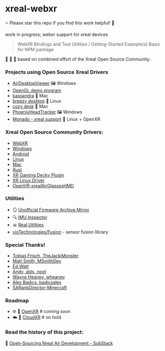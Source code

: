 # xreal-webxr

⭐ Please star this repo if you find this work helpful! 🤩

work in progress; webxr support for xreal devices

> WebXR Bindings and Test Utilities / Getting-Started Example(s) Basis for NPM package

🙌 🥽 💪 based on combined effort of the Xreal Open Source Community:

### Projects using Open Source Xreal Drivers
- [AirDesktopViewer](https://github.com/MSmithDev/AirDesktopViewer) 🖼️ Windows
- [OpenGL demo program](https://github.com/abls/real-air)
- [kassandra](https://www.youtube.com/watch?v=7pH2VvUTZIQ) 🍎 Mac
- [breezy desktop](https://github.com/wheaney/breezy-desktop) 🐧 Linux
- [cozy desk](https://cozydesk.space/download/) 🍏 Mac
- [PhoenixHeadTracker](https://github.com/iVideoGameBoss/PhoenixHeadTracker/releases) 🖼️ Windows
- [Monado - xreal support](https://gitlab.freedesktop.org/monado/monado/-/tree/main/src/xrt/drivers/nreal_air) 🐧 Linux + OpenXR

### Xreal Open Source Community Drivers:

- [WebXR](https://github.com/jakedowns/xreal-webxr)
- [Windows](https://github.com/MSmithDev/AirAPI_Windows)
- [Android](https://github.com/SARankDirector-Minecraft/XR-android-driver)
- [Linux](https://gitlab.com/TheJackiMonster/nrealAirLinuxDriver)
- [Mac](https://gitlab.com/DanBurkhardt/nrealAirLinuxDriver/-/tree/main)
- [Rust](https://github.com/badicsalex/ar-drivers-rs)
- [XR Gaming Decky Plugin](https://github.com/wheaney/decky-XRGaming)
- [XR Linux Driver](https://github.com/wheaney/XRLinuxDriver)
- [OpenVR-xrealAirGlassesHMD](https://github.com/wheaney/OpenVR-xrealAirGlassesHMD)

### Utilities

- 🪞 [Unofficial Firmware Archive Mirror](https://air.msmithdev.com/)
- 🔍 [IMU Inspector](https://github.com/abls/imu-inspector)
- 📊 [Real Utilities](https://github.com/edwatt/real_utilities/)
- [xioTechnologies/Fusion](https://github.com/xioTechnologies/Fusion) - sensor fusion library 


### Special Thanks!
- [Tobias Frisch, TheJackiMonster](https://gitlab.com/TheJackiMonster)
- [Matt Smith, MSmithDev](https://github.com/MSmithDev)
- [Ed Watt](https://github.com/edwatt)
- [Andy, abls, noot](https://github.com/abls)
- [Wayne Heaney, wheaney](https://github.com/wheaney)
- [Alex Badics, badicsalex](https://github.com/badicsalex)
- [SARankDirector-Minecraft](https://github.com/SARankDirector-Minecraft)

### Roadmap

- 🌐 🥽 [OpenXR](#coming-soon) # coming soon
- ☁️ 🥽 [CloudXR](#on-hold) # on hold

### Read the history of this project:

🤩 [Open-Sourcing Nreal Air Development - SubStack](https://jakedownsdev.substack.com/p/open-sourcing-nreal-air-development?utm_source=profile&utm_medium=reader2)
